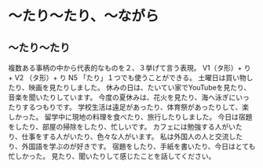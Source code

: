 # 〜たり〜たり、〜ながら
## 〜たり〜たり
複数ある事柄の中から代表的なものを２、３挙げて言う表現。
V1（タ形）+ り +  V2 （タ形）+ り
N5
「たり」１つでも使うことができる。
土曜日は買い物したり、映画を見たりしました。
休みの日は、たいてい家でYouTubeを見たり、音楽を聞いたりしています。
今度の夏休みは、花火を見たり、海へ泳ぎにいったりするつもりです。
学校生活は遠足があったり、体育祭があったりして、楽しかった。
留学中に現地の料理を食べたり、旅行したりしました。
今日は宿題をしたり、部屋の掃除をしたり、忙しいです。
カフェには勉強する人がいたり、仕事をする人がいたり、色々な人がいます。
私は外国人の人と交流したり、外国語を学ぶのが好きです。
宿題をしたり、手紙を書いたり、今日はとても忙しかった。
見たり、聞いたりして感じたことを話してください。
